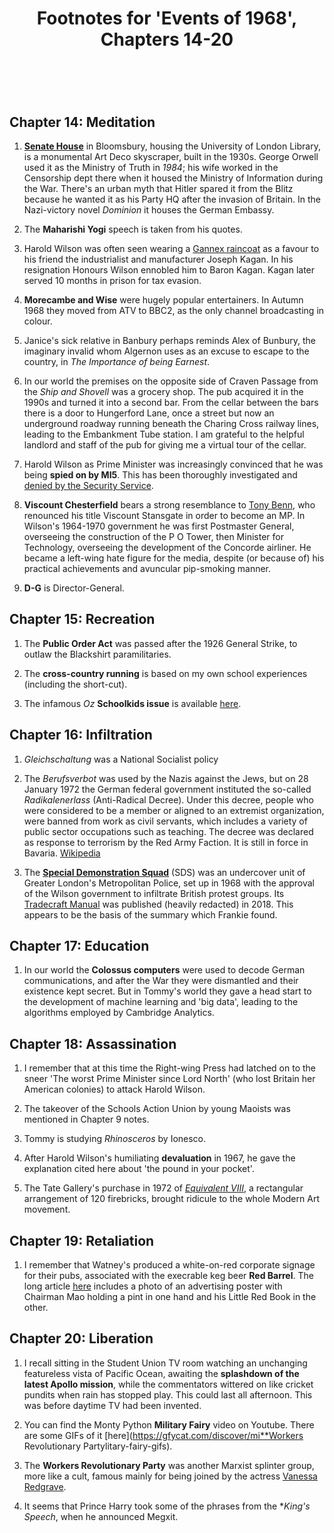 ﻿---
layout: post
title: Footnotes for 'Events of 1968', Chapters 14-20
category: references
---

<br/>

## Chapter 14: Meditation

1. [**Senate House**](https://www.bbc.co.uk/news/education-49597787) in Bloomsbury, housing the University of London Library, is a monumental Art Deco skyscraper, built in the 1930s. George Orwell used it as the Ministry of Truth in *1984*; his wife worked in the Censorship dept there when it housed the Ministry of Information during the War. There's an urban myth that Hitler spared it from the Blitz because he wanted it as his Party HQ after the invasion of Britain. In the Nazi-victory novel *Dominion* it houses the German Embassy.

2. The **Maharishi Yogi** speech is taken from his quotes.

3. Harold Wilson was often seen wearing a [Gannex raincoat](https://larkabout.wordpress.com/2009/10/13/gannex-mill/) as a favour to his friend the industrialist and manufacturer Joseph Kagan. In his resignation Honours Wilson ennobled him to Baron Kagan. Kagan later served 10 months in prison for tax evasion. 

4. **Morecambe and Wise** were hugely popular entertainers. In Autumn 1968 they moved from ATV to BBC2, as the only channel broadcasting in colour.

4. Janice's sick relative in Banbury perhaps reminds Alex of Bunbury, the imaginary invalid whom Algernon uses as an excuse to escape to the country, in *The Importance of being Earnest*.

5. In our world the premises on the opposite side of Craven Passage from the *Ship and Shovell* was a grocery shop. The pub acquired it in the 1990s and turned it into a second bar. From the cellar between the bars there is a door to Hungerford Lane, once a street but now an underground roadway running beneath the Charing Cross railway lines, leading to the Embankment Tube station. I am grateful to the helpful landlord and staff of the pub for giving me a virtual tour of the cellar.

5. Harold Wilson as Prime Minister was increasingly convinced that he was being **spied on by MI5**. This has been thoroughly investigated and [denied by the Security Service](https://www.mi5.gov.uk/the-wilson-plot).

6. **Viscount Chesterfield** bears a strong resemblance to [Tony Benn](https://en.wikipedia.org/wiki/Tony_Benn), who renounced his title Viscount Stansgate in order to become an MP. In Wilson's 1964-1970 government he was first Postmaster General, overseeing the construction of the P O Tower, then Minister for Technology, overseeing the development of the Concorde airliner. He became a left-wing hate figure for the media, despite (or because of) his practical achievements and avuncular pip-smoking manner.

7. **D-G** is Director-General.

## Chapter 15: Recreation

1. The **Public Order Act** was passed after the 1926 General Strike, to outlaw the Blackshirt paramilitaries.

2. The **cross-country running** is based on my own school experiences (including the short-cut).

2. The infamous *Oz* **Schoolkids issue** is available [here](https://flashbak.com/schoolkids-oz-read-in-full-the-magazine-that-started-a-revolution-56985/).

## Chapter 16: Infiltration

1. *Gleichschaltung* was a National Socialist policy

2. The *Berufsverbot* was used by the Nazis against the Jews, but on 28 January 1972 the German federal government instituted the so-called *Radikalenerlass* (Anti-Radical Decree). Under this decree, people who were considered to be a member or aligned to an extremist organization, were banned from work as civil servants, which includes a variety of public sector occupations such as teaching. The decree was declared as response to terrorism by the Red Army Faction. It is still in force in Bavaria. [Wikipedia](https://en.wikipedia.org/wiki/Berufsverbot)  

3. The [**Special Demonstration Squad**](https://en.wikipedia.org/wiki/Special_Demonstration_Squad) (SDS) was an undercover unit of Greater London's Metropolitan Police, set up in 1968 with the approval of the Wilson government to infiltrate British protest groups. Its [Tradecraft Manual](https://www.ucpi.org.uk/wp-content/uploads/2018/03/20180319-TC-Documents_Final_Version.pdf) was published (heavily redacted) in 2018. This appears to be the basis of the summary which Frankie found. 

## Chapter 17: Education

1. In our world the **Colossus computers** were used to decode German communications, and after the War they were dismantled and their existence kept secret. But in Tommy's world they gave a head start to the development of machine learning and 'big data', leading to the algorithms employed by Cambridge Analytics.

## Chapter 18: Assassination

1. I remember that at this time the Right-wing Press had latched on to the sneer 'The worst Prime Minister since Lord North' (who lost Britain her American colonies) to attack Harold Wilson.

2. The takeover of the Schools Action Union by young Maoists was mentioned in Chapter 9 notes.

3. Tommy is studying *Rhinosceros* by Ionesco.

4. After Harold Wilson's humiliating **devaluation** in 1967, he gave the explanation cited here about 'the pound in your pocket'.

5. The Tate Gallery's purchase in 1972 of [*Equivalent VIII*](https://en.wikipedia.org/wiki/Equivalent_VIII), a rectangular arrangement of 120 firebricks, brought ridicule to the whole Modern Art movement.

## Chapter 19: Retaliation

1. I remember that Watney's produced a white-on-red corporate signage for their pubs, associated with the execrable keg beer **Red Barrel**. The long article [here](https://boakandbailey.com/2019/01/watneys-red-barrel-how-bad-could-it-have-been/) includes a photo of an advertising poster with Chairman Mao holding a pint in one hand and his Little Red Book in the other.

## Chapter 20: Liberation

1. I recall sitting in the Student Union TV room watching an unchanging featureless vista of Pacific Ocean, awaiting the **splashdown of the latest Apollo mission**, while the commentators wittered on like cricket pundits when rain has stopped play. This could last all afternoon. This was before daytime TV had been invented.

2. You can find the Monty Python **Military Fairy** video on Youtube. There are some GIFs of it [here](https://gfycat.com/discover/mi**Workers Revolutionary Partylitary-fairy-gifs).

3. The **Workers Revolutionary Party** was another Marxist splinter group, more like a cult, famous mainly for being joined by the actress [Vanessa Redgrave](https://www.dailymail.co.uk/femail/article-1384994/Vanessa-Redgrave-red-sex-slaves-How-bid-start-Marxist-revolution-plunged-bizarre-scandal.html).

4. It seems that Prince Harry took some of the phrases from the **King's Speech*, when he announced Megxit.


<br/>

 

   
  
 

